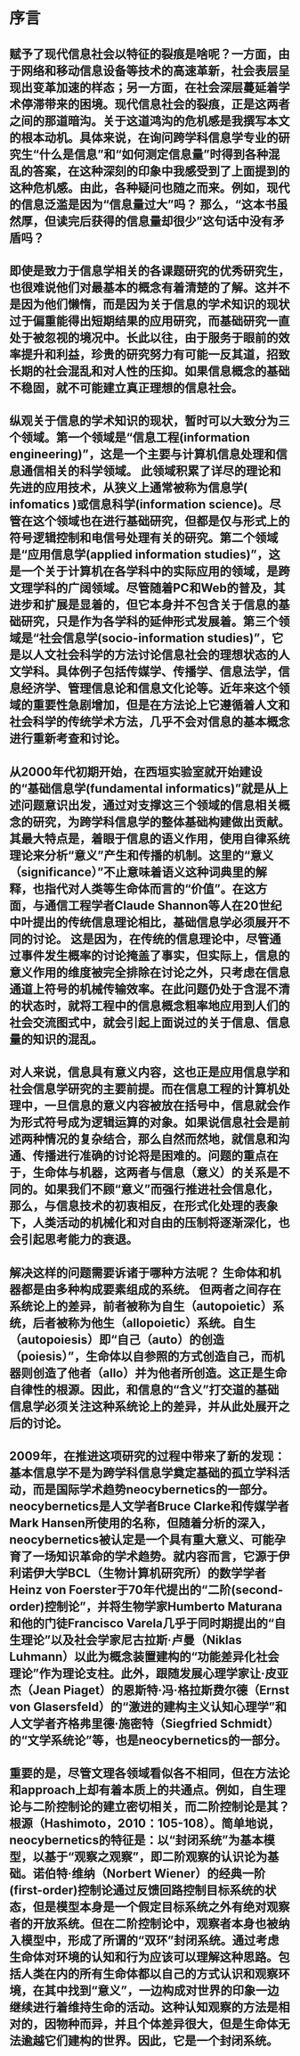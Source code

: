 # 序言
## 赋予了现代信息社会以特征的裂痕是啥呢？一方面，由于网络和移动信息设备等技术的高速革新，社会表层呈现出变革加速的样态；另一方面，在社会深层蔓延着学术停滞带来的困境。现代信息社会的裂痕，正是这两者之间的那道暗沟。关于这道鸿沟的危机感是我撰写本文的根本动机。具体来说，在询问跨学科信息学专业的研究生“什么是信息”和“如何测定信息量”时得到各种混乱的答案，在这种深刻的印象中我感受到了上面提到的这种危机感。由此，各种疑问也随之而来。例如，现代的信息泛滥是因为“信息量过大”吗？ 那么，“这本书虽然厚，但读完后获得的信息量却很少”这句话中没有矛盾吗？
## 即使是致力于信息学相关的各课题研究的优秀研究生，也很难说他们对最基本的概念有着清楚的了解。这并不是因为他们懒惰，而是因为关于信息的学术知识的现状过于偏重能得出短期结果的应用研究，而基础研究一直处于被忽视的境况中。长此以往，由于服务于眼前的效率提升和利益，珍贵的研究努力有可能一反其道，招致长期的社会混乱和对人性的压抑。如果信息概念的基础不稳固，就不可能建立真正理想的信息社会。
## 纵观关于信息的学术知识的现状，暂时可以大致分为三个领域。第一个领域是“信息工程(information engineering)”，这是一个主要与计算机信息处理和信息通信相关的科学领域。 此领域积累了详尽的理论和先进的应用技术，从狭义上通常被称为信息学( infomatics )或信息科学(information science)。尽管在这个领域也在进行基础研究，但都是仅与形式上的符号逻辑控制和电信号处理有关的研究。第二个领域是“应用信息学(applied information studies)”，这是一个关于计算机在各学科中的实际应用的领域，是跨文理学科的广阔领域。尽管随着PC和Web的普及，其进步和扩展是显着的，但它本身并不包含关于信息的基础研究，只是作为各学科的延伸形式发展着。第三个领域是“社会信息学(socio-information studies)”，它是以人文社会科学的方法讨论信息社会的理想状态的人文学科。具体例子包括传媒学、传播学、信息法学，信息经济学、管理信息论和信息文化论等。近年来这个领域的重要性急剧增加，但是在方法论上它遵循着人文和社会科学的传统学术方法，几乎不会对信息的基本概念进行重新考查和讨论。
## 从2000年代初期开始，在西垣实验室就开始建设的“基础信息学(fundamental informatics)”就是从上述问题意识出发，通过对支撑这三个领域的信息相关概念的研究，为跨学科信息学的整体基础构建做出贡献。其最大特点是，着眼于信息的语义作用，使用自律系统理论来分析“意义”产生和传播的机制。这里的“意义（significance）”不止意味着语义这种词典里的解释，也指代对人类等生命体而言的“价值”。在这方面，与通信工程学者Claude Shannon等人在20世纪中叶提出的传统信息理论相比，基础信息学必须展开不同的讨论。 这是因为，在传统的信息理论中，尽管通过事件发生概率的讨论掩盖了事实，但实际上，信息的意义作用的维度被完全排除在讨论之外，只考虑在信息通道上符号的机械传输效率。在此问题仍处于含混不清的状态时，就将工程中的信息概念粗率地应用到人们的社会交流图式中，就会引起上面说过的关于信息、信息量的知识的混乱。
## 对人来说，信息具有意义内容，这也正是应用信息学和社会信息学研究的主要前提。而在信息工程的计算机处理中，一旦信息的意义内容被放在括号中，信息就会作为形式符号成为逻辑运算的对象。如果说信息社会是前述两种情况的复杂结合，那么自然而然地，就信息和沟通、传播进行准确的讨论将是困难的。问题的重点在于，生命体与机器，这两者与信息（意义）的关系是不同的。如果我们不顾“意义”而强行推进社会信息化，那么，与信息技术的初衷相反，在形式化处理的表象下，人类活动的机械化和对自由的压制将逐渐深化，也会引起思考能力的衰退。
## 解决这样的问题需要诉诸于哪种方法呢？ 生命体和机器都是由多种构成要素组成的系统。 但两者之间存在系统论上的差异，前者被称为自生（autopoietic）系统，后者被称为他生（allopoietic）系统。自生（autopoiesis）即“自己（auto）的创造（poiesis）”，生命体以自参照的方式创造自己，而机器则创造了他者（allo）并为他者所创造。这正是生命自律性的根源。因此，和信息的“含义”打交道的基础信息学必须关注这种系统论上的差异，并从此处展开之后的讨论。
## 2009年，在推进这项研究的过程中带来了新的发现：基本信息学不是为跨学科信息学奠定基础的孤立学科活动，而是国际学术趋势neocybernetics的一部分。neocybernetics是人文学者Bruce Clarke和传媒学者Mark Hansen所使用的名称，但随着分析的深入，neocybernetics被认定是一个具有重大意义、可能孕育了一场知识革命的学术趋势。就内容而言，它源于伊利诺伊大学BCL（生物计算机研究所）的数学学者Heinz von Foerster于70年代提出的“二阶(second-order)控制论”，并将生物学家Humberto Maturana和他的门徒Francisco Varela几乎于同时期提出的“自生理论”以及社会学家尼古拉斯·卢曼（Niklas Luhmann）以此为概念装置建构的“功能差异化社会理论”作为理论支柱。此外，跟随发展心理学家让·皮亚杰（Jean Piaget）的恩斯特·冯·格拉斯费尔德（Ernst von Glasersfeld）的“激进的建构主义认知心理学”和人文学者齐格弗里德·施密特（Siegfried Schmidt）的“文学系统论”等，也是neocybernetics的一部分。
## 重要的是，尽管文理各领域看似各不相同，但在方法论和approach上却有着本质上的共通点。例如，自生理论与二阶控制论的建立密切相关，而二阶控制论是其？根源（Hashimoto，2010：105-108）。简单地说，neocybernetics的特征是：以“封闭系统”为基本模型，以基于“观察之观察”，即二阶观察的认识论为基础。诺伯特·维纳（Norbert Wiener）的经典一阶(first-order)控制论通过反馈回路控制目标系统的状态，但是模型本身是一个假定目标系统之外有绝对观察者的开放系统。但在二阶控制论中，观察者本身也被纳入模型中，形成了所谓的“双环”封闭系统。通过考虑生命体对环境的认知和行为应该可以理解这种思路。包括人类在内的所有生命体都以自己的方式认识和观察环境，在其中找到“意义”，一边构成对世界的印象一边继续进行着维持生命的活动。这种认知观察的方法是相对的，因物种而异，并且个体差异很大，但是生命体无法逾越它们建构的世界。因此，它是一个封闭系统。
